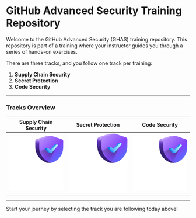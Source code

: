 # GitHub Advanced Security Training Repository

Welcome to the GitHub Advanced Security (GHAS) training repository. This repository is part of a training where your instructor guides you through a series of hands-on exercises.

There are three tracks, and you follow one track per training:

1. **Supply Chain Security**  
2. **Secret Protection**  
3. **Code Security**

---

### Tracks Overview

| Supply Chain Security | Secret Protection | Code Security |
|---|---|---|
| [![Supply Chain Security](images/supply-chain-security-icon.png)](./supply-chain-secuirty-brief.md) | [![Secret Protection](images/secret-protection-icon.png)](./secret-protection-brief.md) | [![Code Security](images/code-security-icon.png)](./code-security-brief.md) |

---

Start your journey by selecting the track you are following today above!
